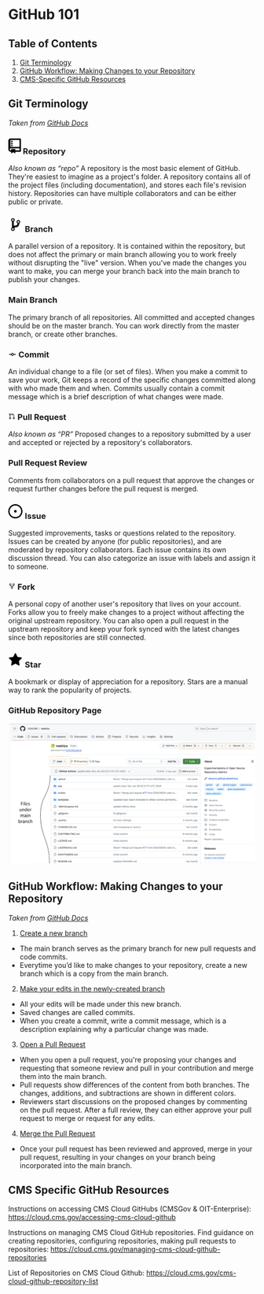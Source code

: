 # GitHub 101

## Table of Contents
1. [Git Terminology](##Git-Terminology)
2. [GitHub Workflow: Making Changes to your Repository](##GitHub-Workflow:-Making-Changes-to-your-Repository)
3. [CMS-Specific GitHub Resources](##CMS-Specific-GitHub-Resources)

## Git Terminology
*Taken from [GitHub Docs](https://docs.github.com/en/get-started/quickstart/github-glossary)*

### ![repository](assets/repo_icon.png?raw=true) Repository 
*Also known as “repo”*
A repository is the most basic element of GitHub. They're easiest to imagine as a
project's folder. A repository contains all of the project files (including documentation),
and stores each file's revision history. Repositories can have multiple collaborators and can be either public or private.

### ![branch](assets/branch_icon.png?raw=true) Branch
A parallel version of a repository. It is contained within the repository, but does not affect the primary or main branch allowing you to work freely without disrupting the "live" version. When you've made the changes you want to make, you can merge your branch back into the main branch to publish your changes.

### Main Branch
The primary branch of all repositories. All committed and accepted changes should be on the master branch. You can work directly from the master branch, or create other branches.

### ![commit](assets/commit_icon.png?raw=true) Commit
An individual change to a file (or set of files). When you make a commit to save your work, Git keeps a record of the specific changes committed along with who made them and when. Commits usually contain a commit message which is a brief description of what changes were made.

### ![pull request](assets/pull_request_icon.png?raw=true) Pull Request
*Also known as “PR”*
Proposed changes to a repository submitted by a user and accepted or rejected by a repository's collaborators.

### Pull Request Review
Comments from collaborators on a pull request that approve the changes or request further changes before the pull request is merged.

### ![issue](assets/issue_icon.png?raw=true) Issue
Suggested improvements, tasks or questions related to the repository. Issues can be created by anyone (for public repositories), and are moderated by repository collaborators. Each issue contains its own discussion thread. You can also categorize an issue with labels and assign it to someone.

### ![fork](assets/fork_icon.png?raw=true) Fork
A personal copy of another user's repository that lives on your account. Forks allow you to freely make changes to a project without affecting the original upstream repository. You can also open a pull request in the upstream repository and keep your fork synced with the latest changes since both repositories are still connected.

### ![star](assets/star_icon.png?raw=true) Star
A bookmark or display of appreciation for a repository. Stars are a manual way to rank the popularity of projects.

### GitHub Repository Page
![repository](assets/github_repository_page.png)

## GitHub Workflow: Making Changes to your Repository
*Taken from [GitHub Docs](https://docs.github.com/en/get-started/quickstart/hello-world)*


1. [Create a new branch](https://docs.github.com/en/get-started/start-your-journey/hello-world#creating-a-branch)
- The main branch serves as the primary branch for new pull requests and code commits.
- Everytime you’d like to make changes to your repository, create a new branch which is a copy from the main branch.

2. [Make your edits in the newly-created branch](https://docs.github.com/en/get-started/start-your-journey/hello-world#making-and-committing-changes)
- All your edits will be made under this new branch.
- Saved changes are called commits. 
- When you create a commit, write a commit message, which is a description explaining why a particular change was made.

3. [Open a Pull Request](https://docs.github.com/en/get-started/start-your-journey/hello-world#opening-a-pull-request)
- When you open a pull request, you're proposing your changes and requesting that someone review and pull in your contribution and merge them into the main branch. 
- Pull requests show differences of the content from both branches. The changes, additions, and subtractions are shown in different colors.
- Reviewers start discussions on the proposed changes by commenting on the pull request. After a full review, they can either approve your pull request to merge or request for any edits.

4. [Merge the Pull Request](https://docs.github.com/en/get-started/start-your-journey/hello-world#merging-your-pull-request)
- Once your pull request has been reviewed and approved, merge in your pull request, resulting in your changes on your branch being incorporated into the main branch.

## CMS Specific GitHub Resources

Instructions on accessing CMS Cloud GitHubs (CMSGov & OIT-Enterprise):
https://cloud.cms.gov/accessing-cms-cloud-github

Instructions on managing CMS Cloud GitHub repositories. Find guidance on creating repositories, configuring repositories, making pull requests to repositories:
https://cloud.cms.gov/managing-cms-cloud-github-repositories 

List of Repositories on CMS Cloud Github:
https://cloud.cms.gov/cms-cloud-github-repository-list